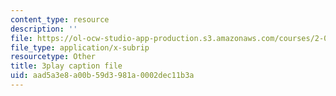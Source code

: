 ```yaml
---
content_type: resource
description: ''
file: https://ol-ocw-studio-app-production.s3.amazonaws.com/courses/2-003sc-engineering-dynamics-fall-2011/aad5a3e8a00b59d3981a0002dec11b3a_9CPA6WG6mRo.vtt
file_type: application/x-subrip
resourcetype: Other
title: 3play caption file
uid: aad5a3e8-a00b-59d3-981a-0002dec11b3a
---
```

